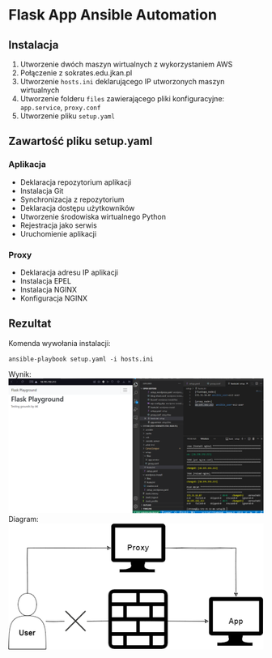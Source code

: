 # Flask App Ansible Automation
## Instalacja
1. Utworzenie dwóch maszyn wirtualnych z wykorzystaniem AWS
2. Połączenie z sokrates.edu.jkan.pl
3. Utworzenie `hosts.ini` deklarującego IP utworzonych maszyn wirtualnych
4. Utworzenie folderu ``files`` zawierającego pliki konfiguracyjne: `app.service`, `proxy.conf`
5. Utworzenie pliku `setup.yaml`

## Zawartość pliku setup.yaml
### Aplikacja
- Deklaracja repozytorium aplikacji
- Instalacja Git
- Synchronizacja z repozytorium
- Deklaracja dostępu użytkowników
- Utworzenie środowiska wirtualnego Python
- Rejestracja jako serwis
- Uruchomienie aplikacji
### Proxy
- Deklaracja adresu IP aplikacji
- Instalacja EPEL
- Instalacja NGINX
- Konfiguracja NGINX


## Rezultat
Komenda wywołania instalacji:
```
ansible-playbook setup.yaml -i hosts.ini
```
Wynik:
![](result.png)
Diagram:
![](diagram.png)
